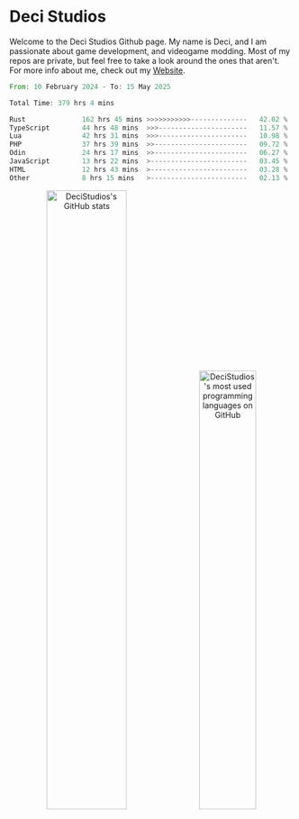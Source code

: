 # Deci Studios
Welcome to the Deci Studios Github page. My name is Deci, and I am passionate about game development, and videogame modding. Most of my repos are private, but feel free to take a look around the ones that aren't.
For more info about me, check out my <a href="https://decidev.co.uk" target="_blank">Website</a>.
<!--START_SECTION:waka-->

```rust
From: 10 February 2024 - To: 15 May 2025

Total Time: 379 hrs 4 mins

Rust              162 hrs 45 mins >>>>>>>>>>>--------------   42.02 %
TypeScript        44 hrs 48 mins  >>>----------------------   11.57 %
Lua               42 hrs 31 mins  >>>----------------------   10.98 %
PHP               37 hrs 39 mins  >>-----------------------   09.72 %
Odin              24 hrs 17 mins  >>-----------------------   06.27 %
JavaScript        13 hrs 22 mins  >------------------------   03.45 %
HTML              12 hrs 43 mins  >------------------------   03.28 %
Other             8 hrs 15 mins   >------------------------   02.13 %
```

<!--END_SECTION:waka-->
<p align="center">
  <a href="https://github.com/anuraghazra/github-readme-stats" target="_blank"><img src="https://github-readme-stats.vercel.app/api?username=decistudios&show_icons=true&count_private=true&theme=omni&hide_border=true" alt="DeciStudios's GitHub stats" width="53.1%" /></a>
  <a href="https://github.com/anuraghazra/github-readme-stats" target="_blank"><img width="44.7%" src="https://github-readme-stats.vercel.app/api/top-langs/?username=decistudios&theme=omni&layout=compact&hide_border=true&langs_count=6" alt="DeciStudios's most used programming languages on GitHub" /></a>
</p>


